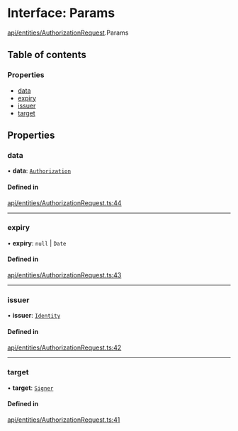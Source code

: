 # Interface: Params

[api/entities/AuthorizationRequest](../wiki/api.entities.AuthorizationRequest).Params

## Table of contents

### Properties

- [data](../wiki/api.entities.AuthorizationRequest.Params#data)
- [expiry](../wiki/api.entities.AuthorizationRequest.Params#expiry)
- [issuer](../wiki/api.entities.AuthorizationRequest.Params#issuer)
- [target](../wiki/api.entities.AuthorizationRequest.Params#target)

## Properties

### data

• **data**: [`Authorization`](../wiki/api.entities.types#authorization)

#### Defined in

[api/entities/AuthorizationRequest.ts:44](https://github.com/PolymeshAssociation/polymesh-sdk/blob/88db4a91/src/api/entities/AuthorizationRequest.ts#L44)

___

### expiry

• **expiry**: ``null`` \| `Date`

#### Defined in

[api/entities/AuthorizationRequest.ts:43](https://github.com/PolymeshAssociation/polymesh-sdk/blob/88db4a91/src/api/entities/AuthorizationRequest.ts#L43)

___

### issuer

• **issuer**: [`Identity`](../wiki/api.entities.Identity.Identity)

#### Defined in

[api/entities/AuthorizationRequest.ts:42](https://github.com/PolymeshAssociation/polymesh-sdk/blob/88db4a91/src/api/entities/AuthorizationRequest.ts#L42)

___

### target

• **target**: [`Signer`](../wiki/api.entities.types#signer)

#### Defined in

[api/entities/AuthorizationRequest.ts:41](https://github.com/PolymeshAssociation/polymesh-sdk/blob/88db4a91/src/api/entities/AuthorizationRequest.ts#L41)
